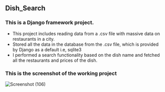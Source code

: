 ## Dish_Search

### This is a Django framework project. 
* This project includes reading data from a .csv file with massive data on restaurants in a city. 
* Stored all the data in the database from the .csv file, which is provided by Django as a default i.e, sqlite3
* I performed a search functionality based on the dish name and fetched all the restaurants and prices of the dish.

### This is the screenshot of the working project


![Screenshot (106)](https://github.com/rajubugude/dish_search/assets/88735632/22a8e98c-75f1-4ceb-a428-eb877109180b)
